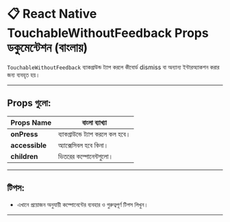 # 📋 React Native TouchableWithoutFeedback Props ডকুমেন্টেশন (বাংলায়)

`TouchableWithoutFeedback` ব্যাকগ্রাউন্ড ট্যাপ করলে কীবোর্ড dismiss বা অন্যান্য ইন্টারঅ্যাকশন করার জন্য ব্যবহৃত হয়।

---

## Props গুলো:

| Props Name | বাংলা ব্যাখ্যা |
|------------|----------------|
| **onPress** | ব্যাকগ্রাউন্ডে ট্যাপ করলে কল হবে। |
| **accessible** | অ্যাক্সেসিবল হবে কিনা। |
| **children** | ভিতরের কম্পোনেন্টগুলো। |

---

## টিপস:

- এখানে প্রয়োজন অনুযায়ী কম্পোনেন্টের ব্যবহার ও গুরুত্বপূর্ণ টিপস লিখুন।

---

